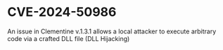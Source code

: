 # CVE-2024-50986
An issue in Clementine v.1.3.1 allows a local attacker to execute arbitrary code via a crafted DLL file (DLL Hijacking)
